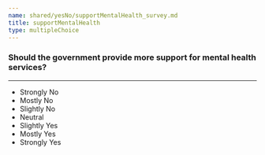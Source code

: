 ```yaml
---
name: shared/yesNo/supportMentalHealth_survey.md
title: supportMentalHealth
type: multipleChoice
---
```


### Should the government provide more support for mental health services?

---

- Strongly No
- Mostly No
- Slightly No
- Neutral
- Slightly Yes
- Mostly Yes
- Strongly Yes

